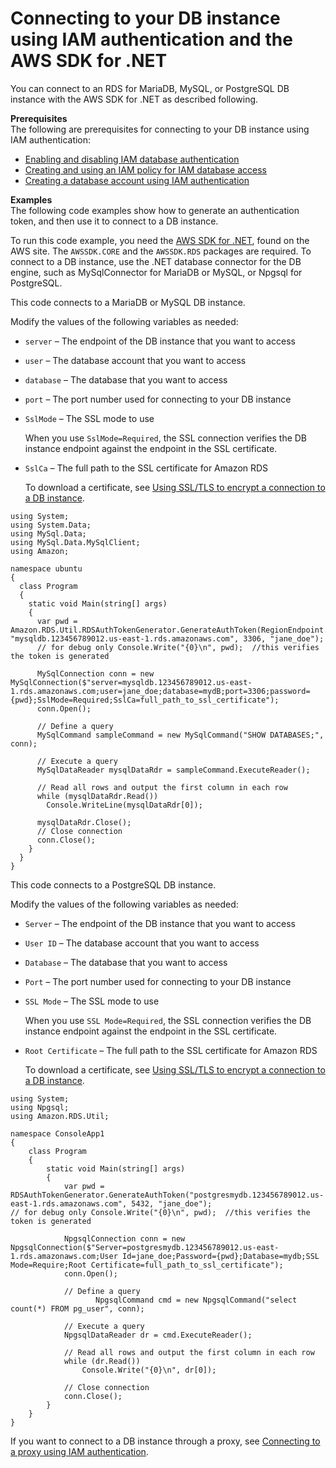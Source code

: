 # Connecting to your DB instance using IAM authentication and the AWS SDK for \.NET<a name="UsingWithRDS.IAMDBAuth.Connecting.NET"></a>

You can connect to an RDS for MariaDB, MySQL, or PostgreSQL DB instance with the AWS SDK for \.NET as described following\.

**Prerequisites**  
The following are prerequisites for connecting to your DB instance using IAM authentication:
+ [Enabling and disabling IAM database authentication](UsingWithRDS.IAMDBAuth.Enabling.md)
+ [Creating and using an IAM policy for IAM database access](UsingWithRDS.IAMDBAuth.IAMPolicy.md)
+ [Creating a database account using IAM authentication](UsingWithRDS.IAMDBAuth.DBAccounts.md)

**Examples**  
The following code examples show how to generate an authentication token, and then use it to connect to a DB instance\.

To run this code example, you need the [AWS SDK for \.NET](http://aws.amazon.com/sdk-for-net/), found on the AWS site\. The `AWSSDK.CORE` and the `AWSSDK.RDS` packages are required\. To connect to a DB instance, use the \.NET database connector for the DB engine, such as MySqlConnector for MariaDB or MySQL, or Npgsql for PostgreSQL\.

This code connects to a MariaDB or MySQL DB instance\.

Modify the values of the following variables as needed:
+ `server` – The endpoint of the DB instance that you want to access
+ `user` – The database account that you want to access
+ `database` – The database that you want to access
+ `port` – The port number used for connecting to your DB instance
+ `SslMode` – The SSL mode to use

  When you use `SslMode=Required`, the SSL connection verifies the DB instance endpoint against the endpoint in the SSL certificate\.
+ `SslCa` – The full path to the SSL certificate for Amazon RDS

  To download a certificate, see [Using SSL/TLS to encrypt a connection to a DB instance](UsingWithRDS.SSL.md)\.

```
using System;
using System.Data;
using MySql.Data;
using MySql.Data.MySqlClient;
using Amazon;

namespace ubuntu
{
  class Program
  {
    static void Main(string[] args)
    {
      var pwd = Amazon.RDS.Util.RDSAuthTokenGenerator.GenerateAuthToken(RegionEndpoint.USEast1, "mysqldb.123456789012.us-east-1.rds.amazonaws.com", 3306, "jane_doe");
      // for debug only Console.Write("{0}\n", pwd);  //this verifies the token is generated

      MySqlConnection conn = new MySqlConnection($"server=mysqldb.123456789012.us-east-1.rds.amazonaws.com;user=jane_doe;database=mydB;port=3306;password={pwd};SslMode=Required;SslCa=full_path_to_ssl_certificate");
      conn.Open();

      // Define a query
      MySqlCommand sampleCommand = new MySqlCommand("SHOW DATABASES;", conn);

      // Execute a query
      MySqlDataReader mysqlDataRdr = sampleCommand.ExecuteReader();

      // Read all rows and output the first column in each row
      while (mysqlDataRdr.Read())
        Console.WriteLine(mysqlDataRdr[0]);

      mysqlDataRdr.Close();
      // Close connection
      conn.Close();
    }
  }
}
```

This code connects to a PostgreSQL DB instance\.

Modify the values of the following variables as needed:
+ `Server` – The endpoint of the DB instance that you want to access
+ `User ID` – The database account that you want to access
+ `Database` – The database that you want to access
+ `Port` – The port number used for connecting to your DB instance
+ `SSL Mode` – The SSL mode to use

  When you use `SSL Mode=Required`, the SSL connection verifies the DB instance endpoint against the endpoint in the SSL certificate\.
+ `Root Certificate` – The full path to the SSL certificate for Amazon RDS

  To download a certificate, see [Using SSL/TLS to encrypt a connection to a DB instance](UsingWithRDS.SSL.md)\.

```
using System;
using Npgsql;
using Amazon.RDS.Util;

namespace ConsoleApp1
{
    class Program
    {
        static void Main(string[] args)
        {
            var pwd = RDSAuthTokenGenerator.GenerateAuthToken("postgresmydb.123456789012.us-east-1.rds.amazonaws.com", 5432, "jane_doe");
// for debug only Console.Write("{0}\n", pwd);  //this verifies the token is generated

            NpgsqlConnection conn = new NpgsqlConnection($"Server=postgresmydb.123456789012.us-east-1.rds.amazonaws.com;User Id=jane_doe;Password={pwd};Database=mydb;SSL Mode=Require;Root Certificate=full_path_to_ssl_certificate");
            conn.Open();

            // Define a query
                   NpgsqlCommand cmd = new NpgsqlCommand("select count(*) FROM pg_user", conn);

            // Execute a query
            NpgsqlDataReader dr = cmd.ExecuteReader();

            // Read all rows and output the first column in each row
            while (dr.Read())
                Console.Write("{0}\n", dr[0]);

            // Close connection
            conn.Close();
        }
    }
}
```

If you want to connect to a DB instance through a proxy, see [Connecting to a proxy using IAM authentication](rds-proxy-setup.md#rds-proxy-connecting-iam)\.